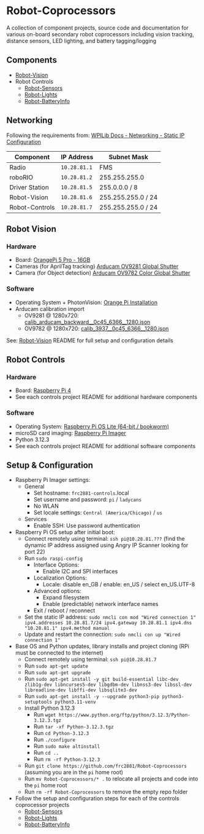 # Robot-Coprocessors
A collection of component projects, source code and documentation for various on-board secondary robot coprocessors including vision tracking, distance sensors, LED lighting, and battery tagging/logging

## Components
* [Robot-Vision](Robot-Vision)
* Robot Controls
  * [Robot-Sensors](Robot-Sensors)
  * [Robot-Lights](Robot-Lights)
  * [Robot-BatteryInfo](Robot-BatteryInfo)

## Networking
Following the requirements from: [WPILib Docs - Networking - Static IP Configuration](https://docs.wpilib.org/en/stable/docs/networking/networking-introduction/ip-configurations.html#on-the-field-static-configuration)

| Component | IP Address | Subnet Mask |
|-----------|-----------|-----------|
| Radio | `10.28.81.1` | FMS |
| roboRIO | `10.28.81.2` | 255.255.255.0 |
| Driver Station | `10.28.81.5` | 255.0.0.0 / 8 |
| Robot-Vision | `10.28.81.6` | 255.255.255.0 / 24 |
| Robot-Controls | `10.28.81.7` | 255.255.255.0 / 24 |

## Robot Vision

### Hardware 
* Board: [OrangePi 5 Pro - 16GB](http://www.orangepi.org/html/hardWare/computerAndMicrocontrollers/details/Orange-Pi-5-Pro.html)
* Cameras (for AprilTag tracking) [Arducam OV9281 Global Shutter](https://www.arducam.com/product/arducam-120fps-global-shutter-usb-camera-board-1mp-720p-ov9281-uvc-webcam-module-with-low-distortion-m12-lens-without-microphones-for-computer-laptop-android-device-and-raspberry-pi/)
* Camera (for Object detection) [Arducam OV9782 Color Global Shutter](https://www.arducam.com/product/100fps-global-shutter-color-usb-camera-board-1mp-ov9782-uvc-webcam-module-with-low-distortion-m12-lens-without-microphones-for-computer-laptop-android-device-and-raspberry-pi-arducam/)

### Software
* Operating System + PhotonVision: [Orange Pi Installation](https://docs.photonvision.org/en/latest/docs/installation/sw_install/orange-pi.html)
* Arducam calibration import 
  * OV9281 @ 1280x720: [calib_arducam_backward__0c45_6366__1280.json](./calib_arducam_backward__0c45_6366__1280.json)
  * OV9782 @ 1280x720: [calib_3937__0c45_6366__1280.json](./calib_3937__0c45_6366__1280.json)

See: [Robot-Vision](Robot-Vision) README for full setup and configuration details

## Robot Controls

### Hardware
* Board: [Raspberry Pi 4](https://www.raspberrypi.com/products/raspberry-pi-4-model-b/)
* See each controls project README for additional hardware components

### Software
* Operating System: [Raspberry Pi OS Lite (64-bit / bookworm)](https://www.raspberrypi.com/software/operating-systems/#raspberry-pi-os-64-bit)
* microSD card imaging: [Raspberry Pi Imager](https://www.raspberrypi.com/software/)
* Python 3.12.3
* See each controls project README for additional software components

## Setup & Configuration
* Raspberry Pi Imager settings:
  * General
    * Set hostname: `frc2881-controls`.local
    * Set username and password: `pi` / `ladycans`
    * No WLAN
    * Set locale settings: `Central (America/Chicago)` / `us`
  * Services
    * Enable SSH: Use password authentication 
* Raspberry Pi OS setup after initial boot:
  * Connect remotely using terminal: `ssh pi@10.28.81.???` (find the dynamic IP address assigned using Angry IP Scanner looking for port 22)
  * Run `sudo raspi-config`
    * Interface Options:
      * Enable I2C and SPI interfaces
    * Localization Options:
      * Locale: disable en_GB / enable: en_US / select en_US.UTF-8
    * Advanced options:
      * Expand filesystem
      * Enable (predictable) network interface names
    * Exit / reboot / reconnect
  * Set the static IP address: `sudo nmcli con mod "Wired connection 1" ipv4.addresses 10.28.81.7/24 ipv4.gateway 10.28.81.1 ipv4.dns "10.28.81.1" ipv4.method manual`
  * Update and restart the connection: `sudo nmcli con up "Wired connection 1"`
* Base OS and Python updates, library installs and project cloning (RPi must be connected to the internet)
  * Connect remotely using terminal: `ssh pi@10.28.81.7` 
  * Run `sudo apt-get update`
  * Run `sudo apt-get upgrade` 
  * Run `sudo apt-get install -y git build-essential libc-dev zlib1g-dev libncurses5-dev libgdbm-dev libnss3-dev libssl-dev libreadline-dev libffi-dev libsqlite3-dev`
  * Run `sudo apt-get install -y --upgrade python3-pip python3-setuptools python3.11-venv`
  * Install Python 3.12.3
    * Run `wget https://www.python.org/ftp/python/3.12.3/Python-3.12.3.tgz`
    * Run `tar -xf Python-3.12.3.tgz`
    * Run `cd Python-3.12.3`
    * Run `./configure`
    * Run `sudo make altinstall`
    * Run `cd ..`
    * Run `rm -rf Python-3.12.3`
  * Run `git clone https://github.com/frc2881/Robot-Coprocessors` (assuming you are in the `pi` home root)
  * Run `mv Robot-Coprocessors/* .` to relocate all projects and code into the `pi` home root
  * Run `rm -rf Robot-Coprocessors` to remove the empty repo folder
* Follow the setup and configuration steps for each of the controls coprocessor projects
  * [Robot-Sensors](Robot-Sensors)
  * [Robot-Lights](Robot-Lights)
  * [Robot-BatteryInfo](Robot-BatteryInfo)